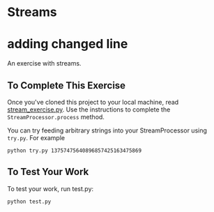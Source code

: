 # Streams
# adding changed line
An exercise with streams.

## To Complete This Exercise

Once you've cloned this project to your local machine, read [stream_exercise.py](stream_exercise.py). Use the instructions to complete the `StreamProcessor.process` method.

You can try feeding arbitrary strings into your StreamProcessor using `try.py`. For example

```
python try.py 13757475640896857425163475869
```

## To Test Your Work

To test your work, run test.py:

```
python test.py
```



